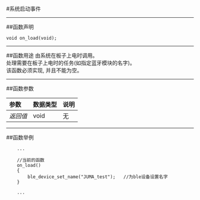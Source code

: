 #系统启动事件
***
##函数声明
```
void on_load(void);
```

***
##函数用途
由系统在板子上电时调用。  
处理需要在板子上电时的任务(如指定蓝牙模块的名字)。  
该函数必须实现, 并且不能为空。  

***
##函数参数

参数    | 数据类型   | 说明
:----- | :-------- | :------
*返回值*  | void      | 无

***
##函数举例
```
	...
	
	//当前的函数
	on_load()
	{
		ble_device_set_name("JUMA_test");	//为ble设备设置名字
	}
	
	...

```